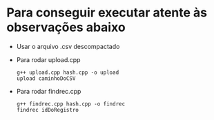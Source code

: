 # Para conseguir executar atente às observações abaixo

- Usar o arquivo .csv descompactado

  

- Para rodar upload.cpp

  ```
  g++ upload.cpp hash.cpp -o upload
  upload caminhoDoCSV
  ```

- Para rodar findrec.cpp

  ```
  g++ findrec.cpp hash.cpp -o findrec
  findrec idDoRegistro
  ```

  
